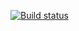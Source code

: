 [![Build status](https://ci.appveyor.com/api/projects/status/29agedgxjckntqji?svg=true)](https://ci.appveyor.com/project/Ilya/testing-first-task)
